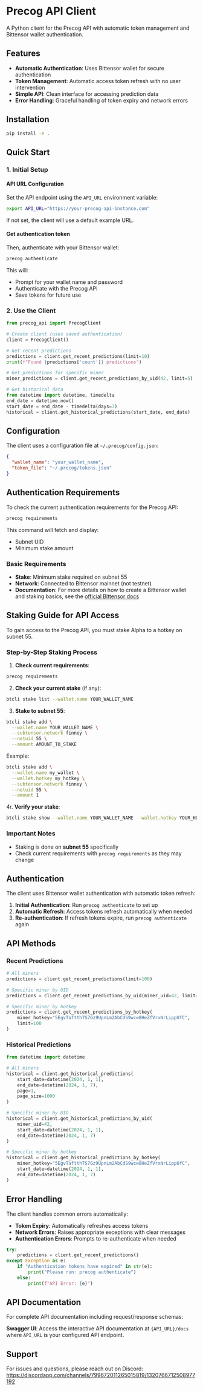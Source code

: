 # Precog API Client

A Python client for the Precog API with automatic token management and Bittensor wallet authentication.

## Features

- **Automatic Authentication**: Uses Bittensor wallet for secure authentication
- **Token Management**: Automatic access token refresh with no user intervention
- **Simple API**: Clean interface for accessing prediction data
- **Error Handling**: Graceful handling of token expiry and network errors

## Installation

```bash
pip install -e .
```

## Quick Start

### 1. Initial Setup


#### API URL Configuration

Set the API endpoint using the `API_URL` environment variable:

```bash
export API_URL="https://your-precog-api-instance.com"
```

If not set, the client will use a default example URL.

#### Get authentication token
Then, authenticate with your Bittensor wallet:

```bash
precog authenticate
```

This will:
- Prompt for your wallet name and password
- Authenticate with the Precog API
- Save tokens for future use

### 2. Use the Client

```python
from precog_api import PrecogClient

# Create client (uses saved authentication)
client = PrecogClient()

# Get recent predictions
predictions = client.get_recent_predictions(limit=10)
print(f"Found {predictions['count']} predictions")

# Get predictions for specific miner
miner_predictions = client.get_recent_predictions_by_uid(42, limit=5)

# Get historical data
from datetime import datetime, timedelta
end_date = datetime.now()
start_date = end_date - timedelta(days=7)
historical = client.get_historical_predictions(start_date, end_date)
```

## Configuration

The client uses a configuration file at `~/.precog/config.json`:

```json
{
  "wallet_name": "your_wallet_name",
  "token_file": "~/.precog/tokens.json"
}
```

## Authentication Requirements

To check the current authentication requirements for the Precog API:

```bash
precog requirements
```

This command will fetch and display:
- Subnet UID
- Minimum stake amount

### Basic Requirements

- **Stake**: Minimum stake required on subnet 55
- **Network**: Connected to Bittensor mainnet (not testnet)
- **Documentation**: For more details on how to create a Bittensor wallet and staking basics, see the [official Bittensor docs](https://docs.bittensor.com/)

## Staking Guide for API Access

To gain access to the Precog API, you must stake Alpha to a hotkey on subnet 55.

### Step-by-Step Staking Process

1. **Check current requirements**:
```bash
precog requirements
```

2. **Check your current stake** (if any):
```bash
btcli stake list --wallet.name YOUR_WALLET_NAME
```

3. **Stake to subnet 55**:
```bash
btcli stake add \
  --wallet.name YOUR_WALLET_NAME \
  --subtensor.network finney \
  --netuid 55 \
  --amount AMOUNT_TO_STAKE
```

Example:
```bash
btcli stake add \
  --wallet.name my_wallet \
  --wallet.hotkey my_hotkey \
  --subtensor.network finney \
  --netuid 55 \
  --amount 1
```

4r. **Verify your stake**:
```bash
btcli stake show --wallet.name YOUR_WALLET_NAME --wallet.hotkey YOUR_HOTKEY_NAME --netuid 55
```

### Important Notes

- Staking is done on **subnet 55** specifically
- Check current requirements with `precog requirements` as they may change

## Authentication

The client uses Bittensor wallet authentication with automatic token refresh:

1. **Initial Authentication**: Run `precog authenticate` to set up
2. **Automatic Refresh**: Access tokens refresh automatically when needed
3. **Re-authentication**: If refresh tokens expire, run `precog authenticate` again

## API Methods

### Recent Predictions

```python
# All miners
predictions = client.get_recent_predictions(limit=100)

# Specific miner by UID
predictions = client.get_recent_predictions_by_uid(miner_uid=42, limit=100)

# Specific miner by hotkey
predictions = client.get_recent_predictions_by_hotkey(
    miner_hotkey="5EgvTaftth7S7Gz9UpnLm2AbCdS9wcw8HeZfVrxNrLippUfC",
    limit=100
)
```

### Historical Predictions

```python
from datetime import datetime

# All miners
historical = client.get_historical_predictions(
    start_date=datetime(2024, 1, 1),
    end_date=datetime(2024, 1, 7),
    page=1,
    page_size=1000
)

# Specific miner by UID
historical = client.get_historical_predictions_by_uid(
    miner_uid=42,
    start_date=datetime(2024, 1, 1),
    end_date=datetime(2024, 1, 7)
)

# Specific miner by hotkey
historical = client.get_historical_predictions_by_hotkey(
    miner_hotkey="5EgvTaftth7S7Gz9UpnLm2AbCdS9wcw8HeZfVrxNrLippUfC",
    start_date=datetime(2024, 1, 1),
    end_date=datetime(2024, 1, 7)
)
```

## Error Handling

The client handles common errors automatically:

- **Token Expiry**: Automatically refreshes access tokens
- **Network Errors**: Raises appropriate exceptions with clear messages
- **Authentication Errors**: Prompts to re-authenticate when needed

```python
try:
    predictions = client.get_recent_predictions()
except Exception as e:
    if "Authentication tokens have expired" in str(e):
        print("Please run: precog authenticate")
    else:
        print(f"API Error: {e}")
```

## API Documentation

For complete API documentation including request/response schemas:

**Swagger UI**: Access the interactive API documentation at `{API_URL}/docs` where `API_URL` is your configured API endpoint.

## Support

For issues and questions, please reach out on Discord:
https://discordapp.com/channels/799672011265015819/1320766712508977192
